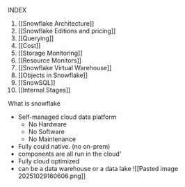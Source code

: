 INDEX
1. [[Snowflake Architecture]]
2. [[Snowflake Editions and pricing]]
3. [[Querying]]
4. [[Cost]]
5. [[Storage Monitoring]]
6. [[Resource Monitors]]
7. [[Snowflake Virtual Warehouse]]
8. [[Objects in Snowflake]]
9. [[SnowSQL]]
10. [[Internal Stages]]

What is snowflake
- Self-managed cloud data platform
	- No Hardware
	- No Software
	- No Maintenance
- Fully could native.  (no on-prem)
- components are all run in the cloud'
- Fully cloud optimized
- can be a data warehouse or a data lake
![[Pasted image 20251029160606.png]]